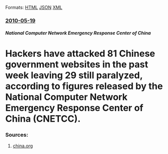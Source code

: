 
Formats: [HTML](/news/2010/05/19/hackers-have-attacked-81-chinese-government-websites-in-the-past-week-leaving-29-still-paralyzed-according-to-figures-released-by-the-natio.html)  [JSON](/news/2010/05/19/hackers-have-attacked-81-chinese-government-websites-in-the-past-week-leaving-29-still-paralyzed-according-to-figures-released-by-the-natio.json)  [XML](/news/2010/05/19/hackers-have-attacked-81-chinese-government-websites-in-the-past-week-leaving-29-still-paralyzed-according-to-figures-released-by-the-natio.xml)  

### [2010-05-19](/news/2010/05/19/index.md)

##### National Computer Network Emergency Response Center of China
# Hackers have attacked 81 Chinese government websites in the past week leaving 29 still paralyzed, according to figures released by the National Computer Network Emergency Response Center of China (CNETCC). 




### Sources:

1. [china.org](http://www.china.org.cn/china/2010-05/19/content_20074229.htm)

